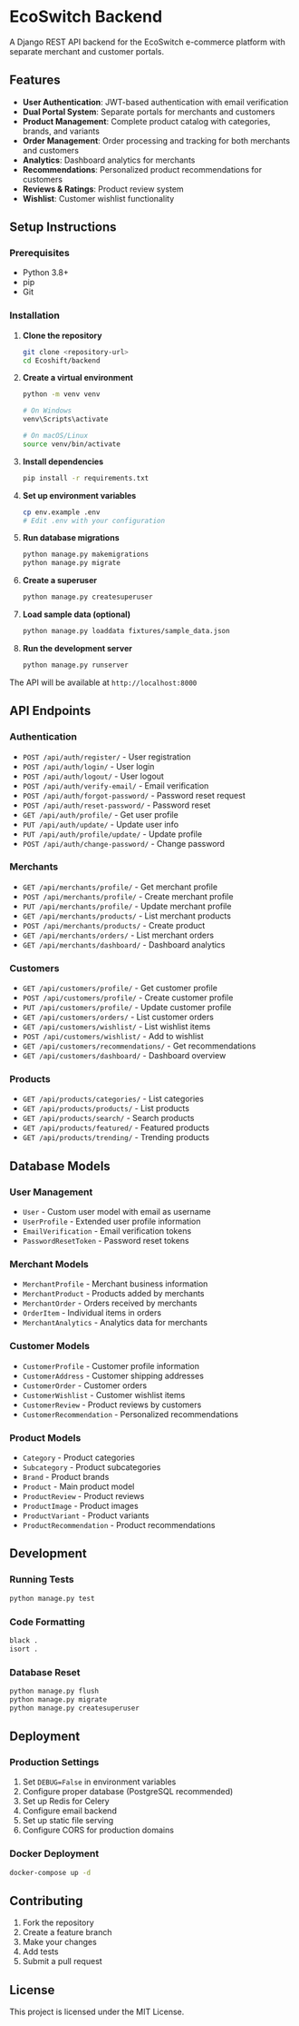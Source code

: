 # EcoSwitch Backend

A Django REST API backend for the EcoSwitch e-commerce platform with separate merchant and customer portals.

## Features

- **User Authentication**: JWT-based authentication with email verification
- **Dual Portal System**: Separate portals for merchants and customers
- **Product Management**: Complete product catalog with categories, brands, and variants
- **Order Management**: Order processing and tracking for both merchants and customers
- **Analytics**: Dashboard analytics for merchants
- **Recommendations**: Personalized product recommendations for customers
- **Reviews & Ratings**: Product review system
- **Wishlist**: Customer wishlist functionality

## Setup Instructions

### Prerequisites

- Python 3.8+
- pip
- Git

### Installation

1. **Clone the repository**
   ```bash
   git clone <repository-url>
   cd Ecoshift/backend
   ```

2. **Create a virtual environment**
   ```bash
   python -m venv venv
   
   # On Windows
   venv\Scripts\activate
   
   # On macOS/Linux
   source venv/bin/activate
   ```

3. **Install dependencies**
   ```bash
   pip install -r requirements.txt
   ```

4. **Set up environment variables**
   ```bash
   cp env.example .env
   # Edit .env with your configuration
   ```

5. **Run database migrations**
   ```bash
   python manage.py makemigrations
   python manage.py migrate
   ```

6. **Create a superuser**
   ```bash
   python manage.py createsuperuser
   ```

7. **Load sample data (optional)**
   ```bash
   python manage.py loaddata fixtures/sample_data.json
   ```

8. **Run the development server**
   ```bash
   python manage.py runserver
   ```

The API will be available at `http://localhost:8000`

## API Endpoints

### Authentication
- `POST /api/auth/register/` - User registration
- `POST /api/auth/login/` - User login
- `POST /api/auth/logout/` - User logout
- `POST /api/auth/verify-email/` - Email verification
- `POST /api/auth/forgot-password/` - Password reset request
- `POST /api/auth/reset-password/` - Password reset
- `GET /api/auth/profile/` - Get user profile
- `PUT /api/auth/update/` - Update user info
- `PUT /api/auth/profile/update/` - Update profile
- `POST /api/auth/change-password/` - Change password

### Merchants
- `GET /api/merchants/profile/` - Get merchant profile
- `POST /api/merchants/profile/` - Create merchant profile
- `PUT /api/merchants/profile/` - Update merchant profile
- `GET /api/merchants/products/` - List merchant products
- `POST /api/merchants/products/` - Create product
- `GET /api/merchants/orders/` - List merchant orders
- `GET /api/merchants/dashboard/` - Dashboard analytics

### Customers
- `GET /api/customers/profile/` - Get customer profile
- `POST /api/customers/profile/` - Create customer profile
- `PUT /api/customers/profile/` - Update customer profile
- `GET /api/customers/orders/` - List customer orders
- `GET /api/customers/wishlist/` - List wishlist items
- `POST /api/customers/wishlist/` - Add to wishlist
- `GET /api/customers/recommendations/` - Get recommendations
- `GET /api/customers/dashboard/` - Dashboard overview

### Products
- `GET /api/products/categories/` - List categories
- `GET /api/products/products/` - List products
- `GET /api/products/search/` - Search products
- `GET /api/products/featured/` - Featured products
- `GET /api/products/trending/` - Trending products

## Database Models

### User Management
- `User` - Custom user model with email as username
- `UserProfile` - Extended user profile information
- `EmailVerification` - Email verification tokens
- `PasswordResetToken` - Password reset tokens

### Merchant Models
- `MerchantProfile` - Merchant business information
- `MerchantProduct` - Products added by merchants
- `MerchantOrder` - Orders received by merchants
- `OrderItem` - Individual items in orders
- `MerchantAnalytics` - Analytics data for merchants

### Customer Models
- `CustomerProfile` - Customer profile information
- `CustomerAddress` - Customer shipping addresses
- `CustomerOrder` - Customer orders
- `CustomerWishlist` - Customer wishlist items
- `CustomerReview` - Product reviews by customers
- `CustomerRecommendation` - Personalized recommendations

### Product Models
- `Category` - Product categories
- `Subcategory` - Product subcategories
- `Brand` - Product brands
- `Product` - Main product model
- `ProductReview` - Product reviews
- `ProductImage` - Product images
- `ProductVariant` - Product variants
- `ProductRecommendation` - Product recommendations

## Development

### Running Tests
```bash
python manage.py test
```

### Code Formatting
```bash
black .
isort .
```

### Database Reset
```bash
python manage.py flush
python manage.py migrate
python manage.py createsuperuser
```

## Deployment

### Production Settings
1. Set `DEBUG=False` in environment variables
2. Configure proper database (PostgreSQL recommended)
3. Set up Redis for Celery
4. Configure email backend
5. Set up static file serving
6. Configure CORS for production domains

### Docker Deployment
```bash
docker-compose up -d
```

## Contributing

1. Fork the repository
2. Create a feature branch
3. Make your changes
4. Add tests
5. Submit a pull request

## License

This project is licensed under the MIT License.















